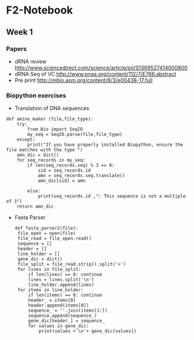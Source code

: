 # F2-Notebook
## Week 1
### Papers
- dRNA review http://www.sciencedirect.com/science/article/pii/S1369527414000800
- dRNA Seq of VC http://www.pnas.org/content/112/7/E766.abstract
- Pre print http://mbio.asm.org/content/8/3/e00438-17.full
### Biopython exercises
- Translation of DNA sequences
```
def amino_maker (file,file_type):
    try:
        from Bio import SeqIO
        my_seq = SeqIO.parse(file,file_type)
    except:
        print("If you have properly installed Biopython, ensure the file matches with the type ")
    amn_dic = dict()
    for seq_records in my_seq:
        if len(seq_records.seq) % 3 == 0:
            sid = seq_records.id
            amn = seq_records.seq.translate()
            amn_dic[sid] = amn
           
        else: 
            print(seq_records.id ,": This sequence is not a multiple of 3")
    return amn_dic   
   ```
 - Fasta Parser
   ```
   def fasta_parser2(file):
    file_open = open(file)
    file_read = file_open.read()
    sequence = []
    header = []
    line_holder = []
    gene_dic = dict()
    file_split = file_read.strip().split('>')
    for lines in file_split:
        if len(lines) == 0: continue
        lines = lines.split('\n')
        line_holder.append(lines)
    for items in line_holder:
        if len(items) == 0: continue
        header_ = items[0]
        header.append(items[0])
        sequence_ = ''.join(items[1:])
        sequence.append(sequence_)
        gene_dic[header_] = sequence_
        for values in gene_dic:
            print(values +'\n'+ gene_dic[values])
  ```


